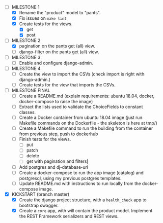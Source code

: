 - [ ] MILESTONE 1
    - [x] Rename the "product" model to "pants".
    - [x] Fix issues on `make lint`
    - [x] Create tests for the views.
        - [x] get
        - [x] post

- [ ] MILESTONE 2
    - [x] pagination on the pants get (all) view.
    - [ ] django-filter on the pants get (all) view.

- [ ] MILESTONE 3
    - [ ] Enable and configure django-admin.

- [ ] MILESTONE 4
    - [ ] Create the view to import the CSVs (check import is right with django-admin.)
    - [ ] Create tests for the view that imports the CSVs.

- [ ] MILESTONE FINAL
    - [ ] Create a README.md (explain requirements: ubuntu 18.04, docker, docker-compose to raise
      the image)
    - [ ] Extract the lists used to validate the ChoiceFields to constant classes.
    - [ ] Create a Docker container from ubuntu 18.04 image (just run Makefile commands on the
      Dockerfile - the skeleton is here at tmp/)
    - [ ] Create a Makefile command to run the building from the container from previous step, push
      to dockerhub
    - [ ] Finish tests for the views.
        - [ ] put
        - [ ] patch
        - [ ] delete
        - [ ] get with pagination and filters]
    - [ ] Add postgres and dj-database-url
    - [ ] Create a docker-compose to run the app image (catalog) and postgresql, using my previous
      postgres templates.
    - [ ] Update README.md with instructions to run locally from the docker-compose image.

- [X] KICKSTART (branch master)
    - [x] Create the django project structure, with a `health_check` app to bootstrap swagger.
    - [x] Create a `core` app, with will contain the product model. Implement the REST Framework
      serializers and REST views.
